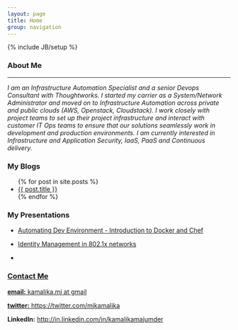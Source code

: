 ```yaml
---
layout: page
title: Home
group: navigation
---
```

{% include JB/setup %}

### About Me
------------      
  *I am an Infrastructure Automation Specialist and a senior Devops Consultant with Thoughtworks.*
  *I started my carrier as a System/Network Administrator and moved on to Infrastructure Automation across private and public clouds (AWS, Openstack, Cloudstack).*
  *I work closely with project teams to set up their project infrastructure and interact with customer IT Ops teams to ensure that our solutions seamlessly work in development and production environments.*
  *I am currently interested in Infrastructure and Application Security, IaaS, PaaS and Continuous delivery.*

### My Blogs

<ul>
  {% for post in site.posts %}
    <li>
      <a href="{{ post.url }}">{{ post.title }}</a>
    </li>
  {% endfor %}
</ul>

### My Presentations

<ul>
  <li>
    <a href="http://www.slideshare.net/kamalikamj/automating-dev-environment-introduction-to">Automating Dev Environment - Introduction to Docker and Chef</a>
  </li>
  </ul>

<ul>
  <li>
    <a href="http://www.slideshare.net/kamalikamj/identity-management-15171366">Identity Management in 802.1x networks</a>
  </li>
  </ul>

<ul>
  <li>
    <a href="http://www.slideshare.net/kamalikamj/automating-dev-environment-introduction-to</a>
  </li>
  </ul>

<ul>
  <li>
    <a href="http://www.slideshare.net/kamalikamj/testing-for-infra-code-using-testkitchendockerchef</a>
  </li>
  </ul>


### Contact Me 
  
  **email:** kamalika.mj at gmail

  **twitter:** <a href="https://twitter.com/mjkamalika">https://twitter.com/mjkamalika</a>
  
  **LinkedIn:** <a href="http://in.linkedin.com/in/kamalikamajumder">http://in.linkedin.com/in/kamalikamajumder</a>



